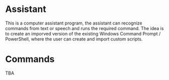 # Assistant
This is a computer assistant program, the assistant can recognize commands from text or speech and runs the required command.
The idea is to create an imporved version of the existing Windows Command Prompt / PowerShell, where the user can create and import custom scripts.

# Commands
TBA
